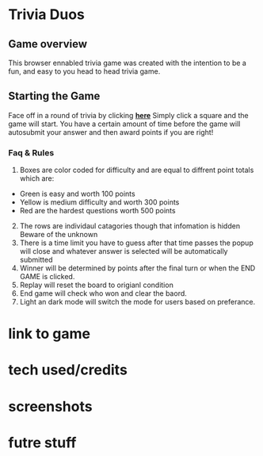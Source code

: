 # Trivia Duos 
## __Game overview__
This browser ennabled trivia game was created with the intention to be a fun, and easy to you head to head trivia game. 


## __Starting the Game__
Face off in a round of trivia by clicking **[here](https://vigorous-khorana-7e3a41.netlify.app)**
Simply click a square and the game will start. You have a certain amount of time before the game will autosubmit your answer and then award points if you are right!

### Faq & Rules 
1. Boxes are color coded for difficulty and are equal to diffrent point totals which are: 
 *  Green is easy and worth 100 points
 *  Yellow is medium difficulty and worth 300 points
 *  Red are the hardest questions worth 500 points
2. The rows are individaul catagories though that infomation is hidden Beware of the unknown
3. There is a time limit you have to guess after that time passes the popup will close and whatever answer is selected will be automatically submitted
4. Winner will be determined by points after the final turn or when the END GAME is clicked. 
5. Replay will reset the board to origianl condition 
6. End game will check who won and clear the baord.
7. Light an dark mode will switch the mode for users based on preferance. 


# link to game
# tech used/credits
# screenshots
# futre stuff
